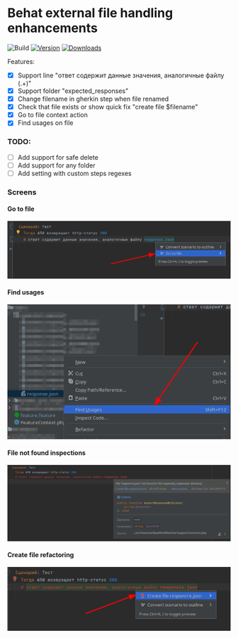 # Behat external file handling enhancements

![Build](https://github.com/yakov255/better-behat-support/workflows/Build/badge.svg)
[![Version](https://img.shields.io/jetbrains/plugin/v/PLUGIN_ID.svg)](https://plugins.jetbrains.com/plugin/PLUGIN_ID)
[![Downloads](https://img.shields.io/jetbrains/plugin/d/PLUGIN_ID.svg)](https://plugins.jetbrains.com/plugin/PLUGIN_ID)

<!-- Plugin description -->

Features:  
- [x] Support line "ответ содержит данные значения, аналогичные файлу (.+)"
- [x] Support folder "expected_responses"
- [x] Change filename in gherkin step when file renamed
- [x] Check that file exists or show quick fix "create file $filename"
- [x] Go to file context action
- [x] Find usages on file

### TODO:
- [ ] Add support for safe delete
- [ ] Add support for any folder
- [ ] Add setting with custom steps regexes

### Screens

#### Go to file
![Go to file context action](screens/go_to_file.png)

#### Find usages
![Find usages on file](screens/find_usages.png)

#### File not found inspections

![File not found inspections](screens/file_not_found_inspection.png)

#### Create file refactoring

![Create file refactoring](screens/crate_file_refactoring.png)

<!-- Plugin description end -->